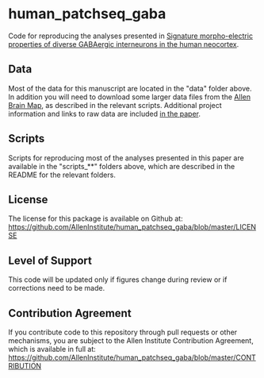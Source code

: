 # human_patchseq_gaba
Code for reproducing the analyses presented in [Signature morpho-electric properties of diverse GABAergic interneurons in the human neocortex](https://www.biorxiv.org/content/10.1101/2022.11.08.515739v1).

## Data

Most of the data for this manuscript are located in the "data" folder above.  In addition you will need to download some larger data files from the [Allen Brain Map](https://portal.brain-map.org/atlases-and-data/rnaseq), as described in the relevant scripts.  Additional project information and links to raw data are included [in the paper](https://www.biorxiv.org/content/10.1101/2022.11.08.515739v1).

## Scripts

Scripts for reproducing most of the analyses presented in this paper are available in the "scripts_**" folders above, which are described in the README for the relevant folders.

## License

The license for this package is available on Github at: https://github.com/AllenInstitute/human_patchseq_gaba/blob/master/LICENSE

## Level of Support

This code will be updated only if figures change during review or if corrections need to be made.  

## Contribution Agreement

If you contribute code to this repository through pull requests or other mechanisms, you are subject to the Allen Institute Contribution Agreement, which is available in full at: https://github.com/AllenInstitute/human_patchseq_gaba/blob/master/CONTRIBUTION
